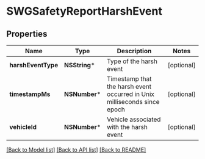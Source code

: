 # SWGSafetyReportHarshEvent

## Properties
Name | Type | Description | Notes
------------ | ------------- | ------------- | -------------
**harshEventType** | **NSString*** | Type of the harsh event | [optional] 
**timestampMs** | **NSNumber*** | Timestamp that the harsh event occurred in Unix milliseconds since epoch | [optional] 
**vehicleId** | **NSNumber*** | Vehicle associated with the harsh event | [optional] 

[[Back to Model list]](../README.md#documentation-for-models) [[Back to API list]](../README.md#documentation-for-api-endpoints) [[Back to README]](../README.md)


